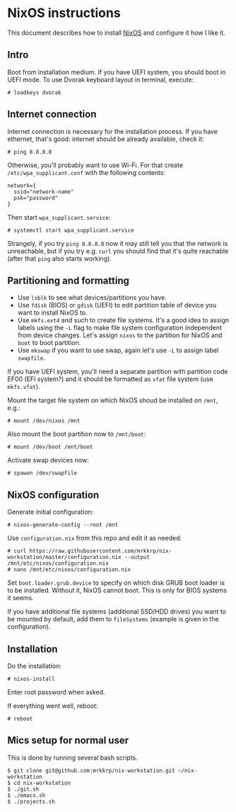 # NixOS instructions

This document describes how to install [NixOS](https://nixos.org) and
configure it how I like it.

## Intro

Boot from installation medium. If you have UEFI system, you should boot in
UEFI mode. To use Dvorak keyboard layout in terminal, execute:

```
# loadkeys dvorak
```

## Internet connection

Internet connection is necessary for the installation process. If you have
ethernet, that's good: internet should be already available, check it:

```
# ping 8.8.8.8
```

Otherwise, you'll probably want to use Wi-Fi. For that create
`/etc/wpa_supplicant.conf` with the following contents:

```
network={
  ssid="network-name"
  psk="password"
}
```

Then start `wpa_supplicant.service`:

```
# systemctl start wpa_supplicant.service
```

Strangely, if you try `ping 8.8.8.8` now it may still tell you that the
network is unreachable, but if you try e.g. `curl` you should find that it's
quite reachable (after that `ping` also starts working).

## Partitioning and formatting

* Use `lsblk` to see what devices/partitions you have.
* Use `fdisk` (BIOS) or `gdisk` (UEFI) to edit partition table of device you
  want to install NixOS to.
* Use `mkfs.ext4` and such to create file systems. It's a good idea to
  assign labels using the `-L` flag to make file system configuration
  independent from device changes. Let's assign `nixos` to the partition for
  NixOS and `boot` to boot partition.
* Use `mkswap` if you want to use swap, again let's use `-L` to assign label
  `swapfile`.

If you have UEFI system, you'll need a separate partition with partition
code EF00 (EFI system?) and it should be formatted as `vfat` file system
(use `mkfs.vfat`).

Mount the target file system on which NixOS shoud be installed on `/mnt`,
e.g.:

```
# mount /dev/nixos /mnt
```

Also mount the boot partition now to `/mnt/boot`:

```
# mount /dev/boot /mnt/boot
```

Activate swap devices now:

```
# spawon /dev/swapfile
```

## NixOS configuration

Generate initial configuration:

```
# nixos-generate-config --root /mnt
```

Use `configuration.nix` from this repo and edit it as needed:

```
# curl https://raw.githubusercontent.com/mrkkrp/nix-workstation/master/configuration.nix --output /mnt/etc/nixos/configuration.nix
# nano /mnt/etc/nixos/configuration.nix
```

Set `boot.loader.grub.device` to specify on which disk GRUB boot loader is
to be installed. Without it, NixOS cannot boot. This is only for BIOS
systems it seems.

If you have additional file systems (additional SSD/HDD drives) you want to
be mounted by default, add them to `fileSystems` (example is given in the
configuration).

## Installation

Do the installation:

```
# nixos-install
```

Enter root password when asked.

If everything went well, reboot:

```
# reboot
```

## Mics setup for normal user

This is done by running several bash scripts.

```
$ git clone git@github.com:mrkkrp/nix-workstation.git ~/nix-workstation
$ cd nix-workstation
$ ./git.sh
$ ./emacs.sh
$ ./projects.sh
```
